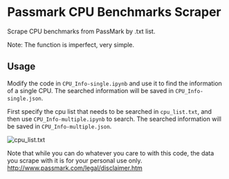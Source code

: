 # Passmark CPU Benchmarks Scraper
Scrape CPU benchmarks from PassMark by .txt list.

Note: The function is imperfect, very simple.


## Usage

Modify the code in ```CPU_Info-single.ipynb``` and use it to find the information of a single CPU. The searched information will be saved in ```CPU_Info-single.json```.

First specify the cpu list that needs to be searched in ```cpu_list.txt```, and then use ```CPU_Info-multiple.ipynb``` to search. The searched information will be saved in ```CPU_Info-multiple.json```.

![cpu_list.txt](https://wx4.sinaimg.cn/large/6a8c0fe1gy1gdj6ubw93aj206z0h5753.jpg)

Note that while you can do whatever you care to with this code, the data you scrape with it is for your personal use only.
http://www.passmark.com/legal/disclaimer.htm
